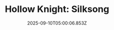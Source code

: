 ---
title: "Hollow Knight: Silksong"
id: 1030300
date: 2025-09-10T05:00:06.853Z
link: games/steam/recent/hollow-knight-silksong
image: http://media.steampowered.com/steamcommunity/public/images/apps/1030300/b4a999c1302e3ac123c041fd41bb8a34528c6ab5.jpg
playtime_2weeks: 1248
playtime_forever: 1248
playtime_windows_forever: 0
playtime_mac_forever: 0
playtime_linux_forever: 1248
playtime_deck_forever: 1248
---